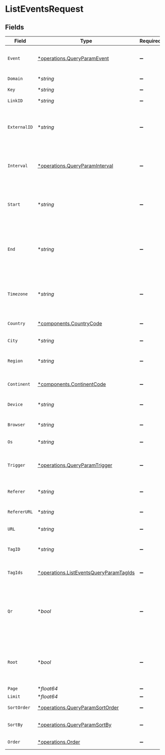 # ListEventsRequest


## Fields

| Field                                                                                                                                                                 | Type                                                                                                                                                                  | Required                                                                                                                                                              | Description                                                                                                                                                           | Example                                                                                                                                                               |
| --------------------------------------------------------------------------------------------------------------------------------------------------------------------- | --------------------------------------------------------------------------------------------------------------------------------------------------------------------- | --------------------------------------------------------------------------------------------------------------------------------------------------------------------- | --------------------------------------------------------------------------------------------------------------------------------------------------------------------- | --------------------------------------------------------------------------------------------------------------------------------------------------------------------- |
| `Event`                                                                                                                                                               | [*operations.QueryParamEvent](../../models/operations/queryparamevent.md)                                                                                             | :heavy_minus_sign:                                                                                                                                                    | The type of event to retrieve analytics for. Defaults to 'clicks'.                                                                                                    |                                                                                                                                                                       |
| `Domain`                                                                                                                                                              | **string*                                                                                                                                                             | :heavy_minus_sign:                                                                                                                                                    | The domain to filter analytics for.                                                                                                                                   |                                                                                                                                                                       |
| `Key`                                                                                                                                                                 | **string*                                                                                                                                                             | :heavy_minus_sign:                                                                                                                                                    | The short link slug.                                                                                                                                                  |                                                                                                                                                                       |
| `LinkID`                                                                                                                                                              | **string*                                                                                                                                                             | :heavy_minus_sign:                                                                                                                                                    | The unique ID of the short link on Dub.                                                                                                                               |                                                                                                                                                                       |
| `ExternalID`                                                                                                                                                          | **string*                                                                                                                                                             | :heavy_minus_sign:                                                                                                                                                    | This is the ID of the link in the your database. Must be prefixed with 'ext_' when passed as a query parameter.                                                       |                                                                                                                                                                       |
| `Interval`                                                                                                                                                            | [*operations.QueryParamInterval](../../models/operations/queryparaminterval.md)                                                                                       | :heavy_minus_sign:                                                                                                                                                    | The interval to retrieve events for. Takes precedence over start and end. If undefined, defaults to 24h.                                                              |                                                                                                                                                                       |
| `Start`                                                                                                                                                               | **string*                                                                                                                                                             | :heavy_minus_sign:                                                                                                                                                    | The start date and time when to retrieve analytics from. Takes precedence over `interval`.                                                                            |                                                                                                                                                                       |
| `End`                                                                                                                                                                 | **string*                                                                                                                                                             | :heavy_minus_sign:                                                                                                                                                    | The end date and time when to retrieve analytics from. If not provided, defaults to the current date. Takes precedence over `interval`.                               |                                                                                                                                                                       |
| `Timezone`                                                                                                                                                            | **string*                                                                                                                                                             | :heavy_minus_sign:                                                                                                                                                    | The IANA time zone code for aligning timeseries granularity (e.g. America/New_York). Defaults to UTC.                                                                 | America/New_York                                                                                                                                                      |
| `Country`                                                                                                                                                             | [*components.CountryCode](../../models/components/countrycode.md)                                                                                                     | :heavy_minus_sign:                                                                                                                                                    | The country to retrieve analytics for.                                                                                                                                |                                                                                                                                                                       |
| `City`                                                                                                                                                                | **string*                                                                                                                                                             | :heavy_minus_sign:                                                                                                                                                    | The city to retrieve analytics for.                                                                                                                                   | New York                                                                                                                                                              |
| `Region`                                                                                                                                                              | **string*                                                                                                                                                             | :heavy_minus_sign:                                                                                                                                                    | The ISO 3166-2 region code to retrieve analytics for.                                                                                                                 |                                                                                                                                                                       |
| `Continent`                                                                                                                                                           | [*components.ContinentCode](../../models/components/continentcode.md)                                                                                                 | :heavy_minus_sign:                                                                                                                                                    | The continent to retrieve analytics for.                                                                                                                              |                                                                                                                                                                       |
| `Device`                                                                                                                                                              | **string*                                                                                                                                                             | :heavy_minus_sign:                                                                                                                                                    | The device to retrieve analytics for.                                                                                                                                 | Desktop                                                                                                                                                               |
| `Browser`                                                                                                                                                             | **string*                                                                                                                                                             | :heavy_minus_sign:                                                                                                                                                    | The browser to retrieve analytics for.                                                                                                                                | Chrome                                                                                                                                                                |
| `Os`                                                                                                                                                                  | **string*                                                                                                                                                             | :heavy_minus_sign:                                                                                                                                                    | The OS to retrieve analytics for.                                                                                                                                     | Windows                                                                                                                                                               |
| `Trigger`                                                                                                                                                             | [*operations.QueryParamTrigger](../../models/operations/queryparamtrigger.md)                                                                                         | :heavy_minus_sign:                                                                                                                                                    | The trigger to retrieve analytics for. If undefined, return both QR and link clicks.                                                                                  |                                                                                                                                                                       |
| `Referer`                                                                                                                                                             | **string*                                                                                                                                                             | :heavy_minus_sign:                                                                                                                                                    | The referer to retrieve analytics for.                                                                                                                                | google.com                                                                                                                                                            |
| `RefererURL`                                                                                                                                                          | **string*                                                                                                                                                             | :heavy_minus_sign:                                                                                                                                                    | The full referer URL to retrieve analytics for.                                                                                                                       | https://dub.co/blog                                                                                                                                                   |
| `URL`                                                                                                                                                                 | **string*                                                                                                                                                             | :heavy_minus_sign:                                                                                                                                                    | The URL to retrieve analytics for.                                                                                                                                    |                                                                                                                                                                       |
| `TagID`                                                                                                                                                               | **string*                                                                                                                                                             | :heavy_minus_sign:                                                                                                                                                    | Deprecated. Use `tagIds` instead. The tag ID to retrieve analytics for.                                                                                               |                                                                                                                                                                       |
| `TagIds`                                                                                                                                                              | [*operations.ListEventsQueryParamTagIds](../../models/operations/listeventsqueryparamtagids.md)                                                                       | :heavy_minus_sign:                                                                                                                                                    | The tag IDs to retrieve analytics for.                                                                                                                                |                                                                                                                                                                       |
| `Qr`                                                                                                                                                                  | **bool*                                                                                                                                                               | :heavy_minus_sign:                                                                                                                                                    | Deprecated. Use the `trigger` field instead. Filter for QR code scans. If true, filter for QR codes only. If false, filter for links only. If undefined, return both. |                                                                                                                                                                       |
| `Root`                                                                                                                                                                | **bool*                                                                                                                                                               | :heavy_minus_sign:                                                                                                                                                    | Filter for root domains. If true, filter for domains only. If false, filter for links only. If undefined, return both.                                                |                                                                                                                                                                       |
| `Page`                                                                                                                                                                | **float64*                                                                                                                                                            | :heavy_minus_sign:                                                                                                                                                    | N/A                                                                                                                                                                   |                                                                                                                                                                       |
| `Limit`                                                                                                                                                               | **float64*                                                                                                                                                            | :heavy_minus_sign:                                                                                                                                                    | N/A                                                                                                                                                                   |                                                                                                                                                                       |
| `SortOrder`                                                                                                                                                           | [*operations.QueryParamSortOrder](../../models/operations/queryparamsortorder.md)                                                                                     | :heavy_minus_sign:                                                                                                                                                    | The sort order. The default is `desc`.                                                                                                                                |                                                                                                                                                                       |
| `SortBy`                                                                                                                                                              | [*operations.QueryParamSortBy](../../models/operations/queryparamsortby.md)                                                                                           | :heavy_minus_sign:                                                                                                                                                    | The field to sort the events by. The default is `timestamp`.                                                                                                          |                                                                                                                                                                       |
| `Order`                                                                                                                                                               | [*operations.Order](../../models/operations/order.md)                                                                                                                 | :heavy_minus_sign:                                                                                                                                                    | DEPRECATED. Use `sortOrder` instead.                                                                                                                                  |                                                                                                                                                                       |